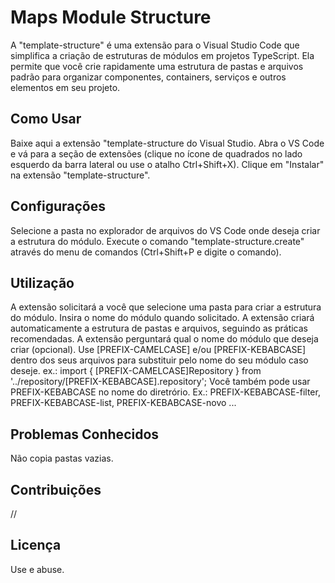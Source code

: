 # Maps Module Structure

A "template-structure" é uma extensão para o Visual Studio Code que simplifica a criação de estruturas de módulos em projetos TypeScript. Ela permite que você crie rapidamente uma estrutura de pastas e arquivos padrão para organizar componentes, containers, serviços e outros elementos em seu projeto.

## Como Usar

Baixe aqui a extensão "template-structure do Visual Studio.
Abra o VS Code e vá para a seção de extensões (clique no ícone de quadrados no lado esquerdo da barra lateral ou use o atalho Ctrl+Shift+X).
Clique em "Instalar" na extensão "template-structure".

## Configurações

Selecione a pasta no explorador de arquivos do VS Code onde deseja criar a estrutura do módulo.
Execute o comando "template-structure.create" através do menu de comandos (Ctrl+Shift+P e digite o comando).


## Utilização

A extensão solicitará a você que selecione uma pasta para criar a estrutura do módulo.
Insira o nome do módulo quando solicitado.
A extensão criará automaticamente a estrutura de pastas e arquivos, seguindo as práticas recomendadas.
A extensão perguntará qual o nome do módulo que deseja criar (opcional).
Use [PREFIX-CAMELCASE] e/ou [PREFIX-KEBABCASE] dentro dos seus arquivos para substituir pelo nome do seu módulo caso deseje.
ex.: import { [PREFIX-CAMELCASE]Repository } from '../repository/[PREFIX-KEBABCASE].repository';
Você também pode usar PREFIX-KEBABCASE no nome do diretrório.
Ex.: PREFIX-KEBABCASE-filter, PREFIX-KEBABCASE-list, PREFIX-KEBABCASE-novo ...

## Problemas Conhecidos

Não copia pastas vazias.

## Contribuições

//

## Licença

Use e abuse.

